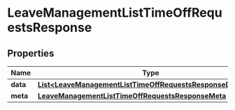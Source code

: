 

# LeaveManagementListTimeOffRequestsResponse


## Properties

| Name | Type | Description | Notes |
|------------ | ------------- | ------------- | -------------|
|**data** | [**List&lt;LeaveManagementListTimeOffRequestsResponseDataInner&gt;**](LeaveManagementListTimeOffRequestsResponseDataInner.md) |  |  [optional] |
|**meta** | [**LeaveManagementListTimeOffRequestsResponseMeta**](LeaveManagementListTimeOffRequestsResponseMeta.md) |  |  [optional] |




